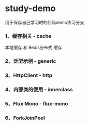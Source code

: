 # study-demo
用于保存自己学习时的代码demo练习分支

### 1、缓存相关 - cache
本地缓存 和 Redis分布式 缓存

### 2、泛型示例 - generic

### 3、HttpClient - http

### 4、内部类的使用 - innerclass

### 5、Flux Mono - flux-mono 

### 6、ForkJoinPool 